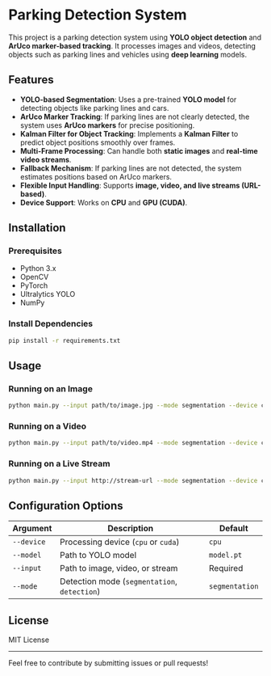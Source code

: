 # Parking Detection System

This project is a parking detection system using **YOLO object detection** and **ArUco marker-based tracking**. It processes images and videos, detecting objects such as parking lines and vehicles using **deep learning** models.

## Features

- **YOLO-based Segmentation**: Uses a pre-trained **YOLO model** for detecting objects like parking lines and cars.
- **ArUco Marker Tracking**: If parking lines are not clearly detected, the system uses **ArUco markers** for precise positioning.
- **Kalman Filter for Object Tracking**: Implements a **Kalman Filter** to predict object positions smoothly over frames.
- **Multi-Frame Processing**: Can handle both **static images** and **real-time video streams**.
- **Fallback Mechanism**: If parking lines are not detected, the system estimates positions based on ArUco markers.
- **Flexible Input Handling**: Supports **image, video, and live streams (URL-based)**.
- **Device Support**: Works on **CPU** and **GPU (CUDA)**.

## Installation

### Prerequisites
- Python 3.x
- OpenCV
- PyTorch
- Ultralytics YOLO
- NumPy

### Install Dependencies
```sh
pip install -r requirements.txt
```

## Usage

### Running on an Image
```sh
python main.py --input path/to/image.jpg --mode segmentation --device cpu
```

### Running on a Video
```sh
python main.py --input path/to/video.mp4 --mode segmentation --device cuda
```

### Running on a Live Stream
```sh
python main.py --input http://stream-url --mode segmentation --device cuda
```

## Configuration Options
| Argument       | Description                                      | Default |
|---------------|--------------------------------------------------|---------|
| `--device`    | Processing device (`cpu` or `cuda`)             | `cpu`   |
| `--model`     | Path to YOLO model                              | `model.pt` |
| `--input`     | Path to image, video, or stream                 | Required |
| `--mode`      | Detection mode (`segmentation`, `detection`)    | `segmentation` |

## License
MIT License

---
Feel free to contribute by submitting issues or pull requests!
